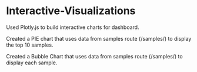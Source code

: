 # Interactive-Visualizations
Used Plotly.js to build interactive charts for dashboard.

Created a PIE chart that uses data from samples route (/samples/<sample>) to display the top 10 samples.
  
  
  Created a Bubble Chart that uses data from  samples route (/samples/<sample>) to display each sample.

